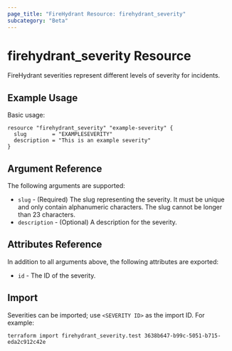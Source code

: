 ```yaml
---
page_title: "FireHydrant Resource: firehydrant_severity"
subcategory: "Beta"
---
```


# firehydrant_severity Resource

FireHydrant severities represent different levels of severity for incidents.

## Example Usage

Basic usage:
```hcl
resource "firehydrant_severity" "example-severity" {
  slug        = "EXAMPLESEVERITY"
  description = "This is an example severity"
}
```

## Argument Reference

The following arguments are supported:

* `slug` - (Required) The slug representing the severity. It must be unique and only contain 
  alphanumeric characters. The slug cannot be longer than 23 characters.
* `description` - (Optional) A description for the severity.

## Attributes Reference

In addition to all arguments above, the following attributes are exported:

* `id` - The ID of the severity.

## Import

Severities can be imported; use `<SEVERITY ID>` as the import ID. For example:

```shell
terraform import firehydrant_severity.test 3638b647-b99c-5051-b715-eda2c912c42e
```
